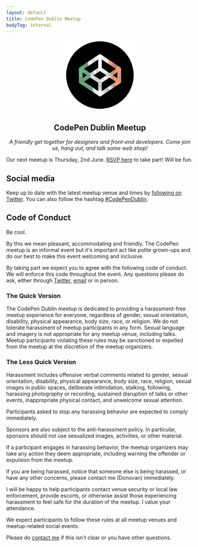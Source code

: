 ```yaml
---
layout: default
title: CodePen Dublin Meetup
bodyTag: internal
---
```


<div style="text-align: center">

<img src="/images/codepen.png" alt="CodePen Dublin" width="192" height="192">
<h2>CodePen Dublin Meetup</h2>
<p><em>A friendly get together for designers and front-end developers. Come join us, hang out, and talk some web shop!</em></p>

</div>

Our next meetup is Thursday, 2nd June. [RSVP here](https://ti.to/donovan/codepen-meetup-june) to take part! Will be fun.

## Social media

Keep up to date with the latest meetup venue and times by [following on Twitter](https://twitter.com/frontenddublin). You can also follow the hashtag [#CodePenDublin](https://twitter.com/hashtag/codependublin).

## Code of Conduct

Be cool. 

By this we mean pleasant, accommodating and friendly. The CodePen meetup is an informal event but it's important act like polite grown-ups and do our best to make this event welcoming and inclusive.

By taking part we expect you to agree with the following code of conduct. We will enforce this code throughout the event. Any questions please do ask, either through [Twitter](https://twitter.com/frontenddublin), [email](mailto:d@hop.ie) or in person.

### The Quick Version

The CodePen Dublin meetup is dedicated to providing a harassment-free meetup experience for everyone, regardless of gender, sexual orientation, disability, physical appearance, body size, race, or religion. We do not tolerate harassment of meetup participants in any form. Sexual language and imagery is not appropriate for any meetup venue, including talks. Meetup participants violating these rules may be sanctioned or expelled from the meetup at the discretion of the meetup organizers.

### The Less Quick Version

Harassment includes offensive verbal comments related to gender, sexual orientation, disability, physical appearance, body size, race, religion, sexual images in public spaces, deliberate intimidation, stalking, following, harassing photography or recording, sustained disruption of talks or other events, inappropriate physical contact, and unwelcome sexual attention.

Participants asked to stop any harassing behavior are expected to comply immediately.

Sponsors are also subject to the anti-harassment policy. In particular, sponsors should not use sexualized images, activities, or other material.

If a participant engages in harassing behavior, the meetup organizers may take any action they deem appropriate, including warning the offender or expulsion from the meetup.

If you are being harassed, notice that someone else is being harassed, or have any other concerns, please contact me (Donovan) immediately. 

I will be happy to help participants contact venue security or local law enforcement, provide escorts, or otherwise assist those experiencing harassment to feel safe for the duration of the meetup. I value your attendance.

We expect participants to follow these rules at all meetup venues and meetup-related social events.

Please do [contact me](mailto:d@hop.ie) if this isn't clear or you have other questions.
